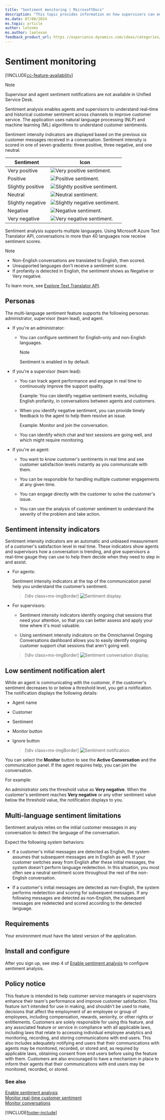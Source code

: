 ```yaml
---
title: "Sentiment monitoring | MicrosoftDocs"
description: "This topic provides information on how supervisors can enable sentiment monitoring to understand customer sentiment across channels and improve customer service."
ms.date: 07/08/2024
ms.topic: article
author: lalexms
ms.author: laalexan
feedback_product_url: https //experience.dynamics.com/ideas/categories/list/?category=a7f4a807-de3b-eb11-a813-000d3a579c38&forum=b68e50a6-88d9-e811-a96b-000d3a1be7ad
---
```


# Sentiment monitoring

[!INCLUDE[cc-feature-availability](../../includes/cc-feature-availability.md)]

> [!NOTE]
> Supervisor and agent sentiment notifications are not available in Unified Service Desk.

Sentiment analysis enables agents and supervisors to understand real-time and historical customer sentiment across channels to improve customer service. The application uses natural language processing (NLP) and machine learning (ML) algorithms to understand customer sentiments.

Sentiment intensity indicators are displayed based on the previous six customer messages received in a conversation. Sentiment intensity is scored in one of seven gradients: three positive, three negative, and one neutral.

| Sentiment | Icon |
|--------------------------|---------------------------------------------------|
| Very positive | ![Very positive sentiment.](../media/sentiment-very-positive.png "Very positive sentiment") |
| Positive | ![Positive sentiment.](../media/sentiment-positive.png "Positive sentiment") |
| Slightly positive | ![Slightly positive sentiment.](../media/sentiment-slightly-positive.png "Slightly positive sentiment") |
| Neutral | ![Neutral sentiment.](../media/sentiment-neutral.png "Neutral sentiment") |
| Slightly negative | ![Slightly negative sentiment.](../media/sentiment-slightly-negative.png "Slightly negative sentiment") |
| Negative | ![Negative sentiment.](../media/sentiment-negative.png " Negative sentiment") |
| Very negative | ![Very negative sentiment.](../media/sentiment-very-negative.png "Very negative sentiment") |

Sentiment analysis supports multiple languages. Using Microsoft Azure Text Translator API, conversations in more than 40 languages now receive sentiment scores.

> [!NOTE]
> - Non-English conversations are translated to English, then scored. 
> - Unsupported languages don't receive a sentiment score.
> - If profanity is detected in English, the sentiment shows as Negative or Very negative.

To learn more, see [Explore Text Translator API](/azure/cognitive-services/translator/translator-info-overview).

## Personas

The multi-language sentiment feature supports the following personas: administrator, supervisor (team lead), and agent.

- If you're an administrator:

   - You can configure sentiment for English-only and non-English languages.
       > [!NOTE]
       > Sentiment is enabled in by default.

- If you're a supervisor (team lead):

    - You can track agent performance and engage in real time to continuously improve the support quality.
    
        Example: You can identify negative sentiment events, including English profanity, in conversations between agents and customers.

    - When you identify negative sentiment, you can provide timely feedback to the agent to help them resolve an issue.

        Example: Monitor and join the conversation.

    - You can identify which chat and text sessions are going well, and which might require monitoring.

- If you're an agent: 

    - You want to know customer's sentiments in real time and see customer satisfaction levels instantly as you communicate with them.

    - You can be responsible for handling multiple customer engagements at any given time.

    - You can engage directly with the customer to solve the customer's issue.

    - You can use the analysis of customer sentiment to understand the severity of the problem and take action. 

## Sentiment intensity indicators

Sentiment intensity indicators are an automatic and unbiased measurement of a customer's satisfaction level in real time. These indicators show agents and supervisors how a conversation is trending, and give supervisors a real-time gauge they can use to help them decide when they need to step in and assist.

- For agents:

    Sentiment intensity indicators at the top of the communication panel help you understand the customer’s sentiment.

    > [!div class=mx-imgBorder]
    > ![Sentiment display.](../media/oc-sentiment-sentiment-display.png "Sentiment display")

- For supervisors:

    - Sentiment intensity indicators identify ongoing chat sessions that need your attention, so that you can better assess and apply your time where it's most valuable.

    - Using sentiment intensity indicators on the Omnichannel Ongoing Conversations dashboard allows you to easily identify ongoing customer support chat sessions that aren't going well.

    > [!div class=mx-imgBorder]
    > ![Sentiment conversation display.](../media/oc-sentiment-conversation-dashboard.png "Sentiment conversation display")

## Low sentiment notification alert

While an agent is communicating with the customer, if the customer's sentiment decreases to or below a threshold level, you get a notification. The notification displays the following details:

- Agent name
- Customer
- Sentiment
- Monitor button
- Ignore button


    > [!div class=mx-imgBorder]
    > ![Sentiment notification.](../media/sentiment-notification.png "Sentiment notification")

You can select the **Monitor** button to see the **Active Conversation** and the communication panel. If the agent requires help, you can join the conversation.

For example:

An administrator sets the threshold value as **Very negative**. When the customer's sentiment reaches **Very negative** or any other sentiment value below the threshold value, the notification displays to you.

## Multi-language sentiment limitations

Sentiment analysis relies on the initial customer messages in any conversation to detect the language of the conversation.  

Expect the following system behaviors:

- If a customer's initial messages are detected as English, the system assumes that subsequent messages are in English as well. If your customer switches away from English after these initial messages, the system doesn't perform language redetection. In this situation, you most often see a neutral sentiment score throughout the rest of the non-English conversation.

- If a customer's initial messages are detected as non-English, the system performs redetection and scoring for subsequent messages. If any following messages are detected as non-English, the subsequent messages are redetected and scored according to the detected language.

## Requirements

Your environment must have the latest version of the application.

## Install and configure

After you sign up, see step 4 of [Enable sentiment analysis](../administer/enable-sentiment-analysis.md) to configure sentiment analysis.

## Policy notice

This feature is intended to help customer service managers or supervisors enhance their team's performance and improve customer satisfaction. This feature isn't intended for use in making, and shouldn't be used to make, decisions that affect the employment of an employee or group of employees, including compensation, rewards, seniority, or other rights or entitlements. Customers are solely responsible for using this feature, and any associated feature or service in compliance with all applicable laws, including laws that relate to accessing individual employee analytics and monitoring, recording, and storing communications with end users. This also includes adequately notifying end users that their communications with agents may be monitored, recorded, or stored and, as required by applicable laws, obtaining consent from end users before using the feature with them. Customers are also encouraged to have a mechanism in place to inform their agents that their communications with end users may be monitored, recorded, or stored.

### See also

[Enable sentiment analysis](../administer/enable-sentiment-analysis.md)<br>
[Monitor real-time customer sentiment](oc-monitor-real-time-customer-sentiment-sessions.md)<br>
[Monitor conversations](monitor-conversations.md)


[!INCLUDE[footer-include](../../includes/footer-banner.md)]
